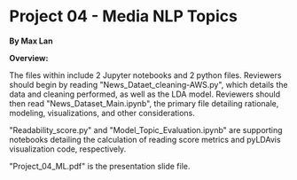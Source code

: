 # Project 04 - Media NLP Topics
**By Max Lan**

**Overview:**

The files within include 2 Jupyter notebooks and 2 python files. Reviewers should begin by reading "News_Dataet_cleaning-AWS.py", which details the data and cleaning performed, as well as the LDA model. Reviewers should then read "News_Dataset_Main.ipynb", the primary file detailing rationale, modeling, visualizations, and other considerations.

"Readability_score.py" and "Model_Topic_Evaluation.ipynb" are supporting notebooks detailing the calculation of reading score metrics and pyLDAvis visualization code, respectively.

"Project_04_ML.pdf" is the presentation slide file.

